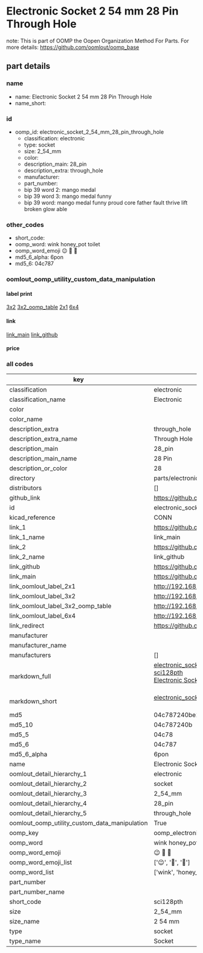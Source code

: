 # Electronic Socket 2 54 mm 28 Pin Through Hole  

note: This is part of OOMP the Oopen Organization Method For Parts. For more details: https://github.com/oomlout/oomp_base

##  part details
  







### name
* name: Electronic Socket 2 54 mm 28 Pin Through Hole
* name_short: 
### id
* oomp_id: electronic_socket_2_54_mm_28_pin_through_hole
  * classification: electronic
  * type: socket
  * size: 2_54_mm
  * color: 
  * description_main: 28_pin
  * description_extra: through_hole
  * manufacturer: 
  * part_number: 
  * bip 39 word 2: mango medal
  * bip 39 word 3: mango medal funny
  * bip 39 word: mango medal funny proud core father fault thrive lift broken glow able

### other_codes
* short_code: 
* oomp_word: wink honey_pot toilet
* oomp_word_emoji :wink: :honey_pot: :toilet:
* md5_6_alpha: 6pon
* md5_6: 04c787






### oomlout_oomp_utility_custom_data_manipulation
#### label print
[3x2](http://192.168.1.245:1112/?label=oomp%206pon)
[3x2_oomp_table](http://192.168.1.108:1112/?label=oomp%206pon)
[2x1](http://192.168.1.242:1112/?label=oomp%206pon)
[6x4](http://192.168.1.55:1112/?label=oomp%206pon)    

#### link

[link_main](https://github.com/oomlout/oomlout_oomp_version_1_messy/tree/main/parts/electronic_socket_2_54_mm_28_pin_through_hole) [link_github](https://github.com/oomlout/oomlout_oomp_version_1_messy/tree/main/parts/electronic_socket_2_54_mm_28_pin_through_hole)                             

#### price







### all codes 
| key | value |  
| --- | --- |  
| classification | electronic |  
| classification_name | Electronic |  
| color |  |  
| color_name |  |  
| description_extra | through_hole |  
| description_extra_name | Through Hole |  
| description_main | 28_pin |  
| description_main_name | 28 Pin |  
| description_or_color | 28 |  
| directory | parts/electronic_socket_2_54_mm_28_pin_through_hole |  
| distributors | [] |  
| github_link | https://github.com/oomlout/oomlout_oomp_part_src/tree/main/parts/electronic_socket_2_54_mm_28_pin_through_hole |  
| id | electronic_socket_2_54_mm_28_pin_through_hole |  
| kicad_reference | CONN |  
| link_1 | https://github.com/oomlout/oomlout_oomp_version_1_messy/tree/main/parts/electronic_socket_2_54_mm_28_pin_through_hole |  
| link_1_name | link_main |  
| link_2 | https://github.com/oomlout/oomlout_oomp_version_1_messy/tree/main/parts/electronic_socket_2_54_mm_28_pin_through_hole |  
| link_2_name | link_github |  
| link_github | https://github.com/oomlout/oomlout_oomp_version_1_messy/tree/main/parts/electronic_socket_2_54_mm_28_pin_through_hole |  
| link_main | https://github.com/oomlout/oomlout_oomp_version_1_messy/tree/main/parts/electronic_socket_2_54_mm_28_pin_through_hole |  
| link_oomlout_label_2x1 | http://192.168.1.242:1112/?label=oomp%206pon |  
| link_oomlout_label_3x2 | http://192.168.1.245:1112/?label=oomp%206pon |  
| link_oomlout_label_3x2_oomp_table | http://192.168.1.108:1112/?label=oomp%206pon |  
| link_oomlout_label_6x4 | http://192.168.1.55:1112/?label=oomp%206pon |  
| link_redirect | https://github.com/oomlout/oomlout_oomp_version_1_messy/tree/main/parts/electronic_socket_2_54_mm_28_pin_through_hole |  
| manufacturer |  |  
| manufacturer_name |  |  
| manufacturers | [] |  
| markdown_full | [electronic_socket_2_54_mm_28_pin_through_hole](none)<br>[sci128pth](none)<br>[Electronic Socket 2 54 Mm 28 Pin Through Hole](none)<br><br> |  
| markdown_short | [electronic_socket_2_54_mm_28_pin_through_hole](none)<br><br> |  
| md5 | 04c787240be12a7d4e982accbc629439 |  
| md5_10 | 04c787240b |  
| md5_5 | 04c78 |  
| md5_6 | 04c787 |  
| md5_6_alpha | 6pon |  
| name | Electronic Socket 2 54 mm 28 Pin Through Hole |  
| oomlout_detail_hierarchy_1 | electronic |  
| oomlout_detail_hierarchy_2 | socket |  
| oomlout_detail_hierarchy_3 | 2_54_mm |  
| oomlout_detail_hierarchy_4 | 28_pin |  
| oomlout_detail_hierarchy_5 | through_hole |  
| oomlout_oomp_utility_custom_data_manipulation | True |  
| oomp_key | oomp_electronic_socket_2_54_mm_28_pin_through_hole |  
| oomp_word | wink honey_pot toilet |  
| oomp_word_emoji | :wink: :honey_pot: :toilet: |  
| oomp_word_emoji_list | [':wink:', ':honey_pot:', ':toilet:'] |  
| oomp_word_list | ['wink', 'honey_pot', 'toilet'] |  
| part_number |  |  
| part_number_name |  |  
| short_code | sci128pth |  
| size | 2_54_mm |  
| size_name | 2 54 mm |  
| type | socket |  
| type_name | Socket |  
